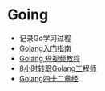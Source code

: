 # Going

- 记录Go学习过程
- [Golang入门指南](https://learnku.com/docs/the-way-to-go)
- [Golang 短视频教程](https://pegasuswang.github.io/LetsGo/)
- [8小时转职Golang工程师](https://www.bilibili.com/video/BV1gf4y1r79E)
- [Golang四十二章经](https://github.com/ffhelicopter/Go42)